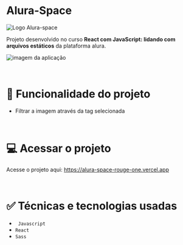 # Alura-Space

![Logo Alura-space](https://i.imgur.com/9Go6YL7.png)

Projeto desenvolvido no curso **React com JavaScript: lidando com arquivos estáticos** da plataforma alura.

![imagem da aplicação](https://i.imgur.com/QXroeyT.png)

<br>

# 🔨 Funcionalidade do projeto
* Filtrar a imagem através da tag selecionada


<br>

# 💻 Acessar o projeto
Acesse o projeto aqui: https://alura-space-rouge-one.vercel.app

<br>

# ✅ Técnicas e tecnologias usadas
* `` Javascript``
* ``React``
* ``Sass``

<br>


